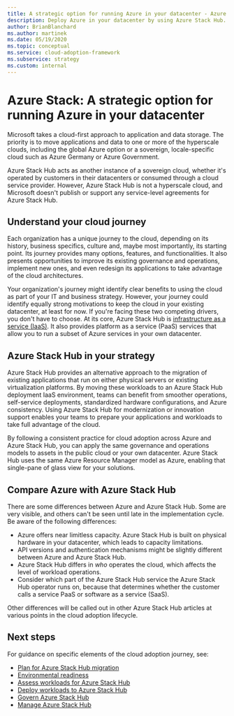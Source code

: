 ```yaml
---
title: A strategic option for running Azure in your datacenter - Azure Stack
description: Deploy Azure in your datacenter by using Azure Stack Hub.
author: BrianBlanchard
ms.author: martinek
ms.date: 05/19/2020
ms.topic: conceptual
ms.service: cloud-adoption-framework
ms.subservice: strategy
ms.custom: internal
---
```


# Azure Stack: A strategic option for running Azure in your datacenter

Microsoft takes a cloud-first approach to application and data storage. The priority is to move applications and data to one or more of the hyperscale clouds, including the global Azure option or a sovereign, locale-specific cloud such as Azure Germany or Azure Government.

Azure Stack Hub acts as another instance of a sovereign cloud, whether it's operated by customers in their datacenters or consumed through a cloud service provider. However, Azure Stack Hub is not a hyperscale cloud, and Microsoft doesn't publish or support any service-level agreements for Azure Stack Hub.

## Understand your cloud journey

Each organization has a unique journey to the cloud, depending on its history, business specifics, culture and, maybe most importantly, its starting point. Its journey provides many options, features, and functionalities. It also presents opportunities to improve its existing governance and operations, implement new ones, and even redesign its applications to take advantage of the cloud architectures.

Your organization's journey might identify clear benefits to using the cloud as part of your IT and business strategy. However, your journey could identify equally strong motivations to keep the cloud in your existing datacenter, at least for now. If you're facing these two competing drivers, you don't have to choose. At its core, Azure Stack Hub is [infrastructure as a service (IaaS)](https://azure.microsoft.com/blog/azure-stack-iaas-part-one/). It also provides platform as a service (PaaS) services that allow you to run a subset of Azure services in your own datacenter.

## Azure Stack Hub in your strategy

Azure Stack Hub provides an alternative approach to the migration of existing applications that run on either physical servers or existing virtualization platforms. By moving these workloads to an Azure Stack Hub deployment IaaS environment, teams can benefit from smoother operations, self-service deployments, standardized hardware configurations, and Azure consistency. Using Azure Stack Hub for modernization or innovation support enables your teams to prepare your applications and workloads to take full advantage of the cloud.

By following a consistent practice for cloud adoption across Azure and Azure Stack Hub, you can apply the same governance and operations models to assets in the public cloud or your own datacenter. Azure Stack Hub uses the same Azure Resource Manager model as Azure, enabling that single-pane of glass view for your solutions.

## Compare Azure with Azure Stack Hub

There are some differences between Azure and Azure Stack Hub. Some are very visible, and others can't be seen until late in the implementation cycle. Be aware of the following differences:

- Azure offers near limitless capacity. Azure Stack Hub is built on physical hardware in your datacenter, which leads to capacity limitations.
- API versions and authentication mechanisms might be slightly different between Azure and Azure Stack Hub.
- Azure Stack Hub differs in *who* operates the cloud, which affects the level of workload operations.
- Consider which part of the Azure Stack Hub service the Azure Stack Hub operator runs on, because that determines whether the customer calls a service PaaS or software as a service (SaaS).

Other differences will be called out in other Azure Stack Hub articles at various points in the cloud adoption lifecycle.

## Next steps

For guidance on specific elements of the cloud adoption journey, see:

- [Plan for Azure Stack Hub migration](./plan.md)
- [Environmental readiness](./ready.md)
- [Assess workloads for Azure Stack Hub](./migrate-assess.md)
- [Deploy workloads to Azure Stack Hub](./migrate-deploy.md)
- [Govern Azure Stack Hub](./govern.md)
- [Manage Azure Stack Hub](./manage.md)

